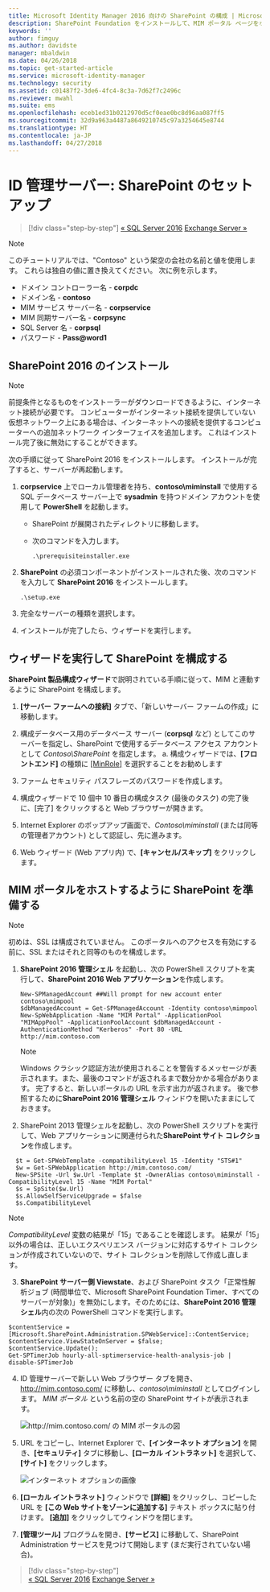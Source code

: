 ```yaml
---
title: Microsoft Identity Manager 2016 向けの SharePoint の構成 | Microsoft Docs
description: SharePoint Foundation をインストールして、MIM ポータル ページをホストできるように構成します。
keywords: ''
author: fimguy
ms.author: davidste
manager: mbaldwin
ms.date: 04/26/2018
ms.topic: get-started-article
ms.service: microsoft-identity-manager
ms.technology: security
ms.assetid: c01487f2-3de6-4fc4-8c3a-7d62f7c2496c
ms.reviewer: mwahl
ms.suite: ems
ms.openlocfilehash: eceb1ed31b0212970d5cf0eae0bc8d96aa087ff5
ms.sourcegitcommit: 32d9a963a4487a8649210745c97a3254645e8744
ms.translationtype: HT
ms.contentlocale: ja-JP
ms.lasthandoff: 04/27/2018
---
```

# <a name="set-up-an-identity-management-server-sharepoint"></a>ID 管理サーバー: SharePoint のセットアップ

>[!div class="step-by-step"]
[« SQL Server 2016](prepare-server-sql2016.md)
[Exchange Server »](prepare-server-exchange.md)

> [!NOTE]
> このチュートリアルでは、"Contoso" という架空の会社の名前と値を使用します。 これらは独自の値に置き換えてください。 次に例を示します。
> - ドメイン コントローラー名 - **corpdc**
> - ドメイン名 - **contoso**
> - MIM サービス サーバー名 - **corpservice**
> - MIM 同期サーバー名 - **corpsync**
> - SQL Server 名 - **corpsql**
> - パスワード - **Pass@word1**


## <a name="install-sharepoint-2016"></a>**SharePoint 2016** のインストール

> [!NOTE]
> 前提条件となるものをインストーラーがダウンロードできるように、インターネット接続が必要です。 コンピューターがインターネット接続を提供していない仮想ネットワーク上にある場合は、インターネットへの接続を提供するコンピューターへの追加ネットワーク インターフェイスを追加します。 これはインストール完了後に無効にすることができます。

次の手順に従って SharePoint 2016 をインストールします。 インストールが完了すると、サーバーが再起動します。 

1.  **corpservice** 上でローカル管理者を持ち、**contoso\miminstall** で使用する SQL データベース サーバー上で **sysadmin** を持つドメイン アカウントを使用して **PowerShell** を起動します。

    -   SharePoint が展開されたディレクトリに移動します。

    -   次のコマンドを入力します。

        ```
        .\prerequisiteinstaller.exe
        ```

2.  **SharePoint** の必須コンポーネントがインストールされた後、次のコマンドを入力して **SharePoint 2016** をインストールします。

    ```
    .\setup.exe
    ```

3.  完全なサーバーの種類を選択します。

4.  インストールが完了したら、ウィザードを実行します。

## <a name="run-the-wizard-to-configure-sharepoint"></a>ウィザードを実行して SharePoint を構成する

**SharePoint 製品構成ウィザード**で説明されている手順に従って、MIM と連動するように SharePoint を構成します。

1. **[サーバー ファームへの接続]** タブで、「新しいサーバー ファームの作成」に移動します。

2. 構成データベース用のデータベース サーバー (**corpsql** など) としてこのサーバーを指定し、SharePoint で使用するデータベース アクセス アカウントとして *Contoso\SharePoint* を指定します。
    a. 構成ウィザードでは、**[フロントエンド]** の種類に [[MinRole]](https://docs.microsoft.com/en-us/sharepoint/install/overview-of-minrole-server-roles-in-sharepoint-server-2016) を選択することをお勧めします
3. ファーム セキュリティ パスフレーズのパスワードを作成します。

4. 構成ウィザードで 10 個中 10 番目の構成タスク (最後のタスク) の完了後に、[完了] をクリックすると Web ブラウザーが開きます。

5. Internet Explorer のポップアップ画面で、*Contoso\miminstall* (または同等の管理者アカウント) として認証し、先に進みます。

6. Web ウィザード (Web アプリ内) で、**[キャンセル/スキップ]** をクリックします。


## <a name="prepare-sharepoint-to-host-the-mim-portal"></a>MIM ポータルをホストするように SharePoint を準備する

> [!NOTE]
> 初めは、SSL は構成されていません。 このポータルへのアクセスを有効にする前に、SSL またはそれと同等のものを構成します。

1. **SharePoint 2016 管理シェル** を起動し、次の PowerShell スクリプトを実行して、**SharePoint 2016 Web アプリケーション**を作成します。

    ```
    New-SPManagedAccount ##Will prompt for new account enter contoso\mimpool 
    $dbManagedAccount = Get-SPManagedAccount -Identity contoso\mimpool
    New-SpWebApplication -Name "MIM Portal" -ApplicationPool "MIMAppPool" -ApplicationPoolAccount $dbManagedAccount -AuthenticationMethod "Kerberos" -Port 80 -URL http://mim.contoso.com
    ```

    > [!NOTE]
    > Windows クラシック認証方法が使用されることを警告するメッセージが表示されます。また、最後のコマンドが返されるまで数分かかる場合があります。 完了すると、新しいポータルの URL を示す出力が返されます。 後で参照するために**SharePoint 2016 管理シェル** ウィンドウを開いたままにしておきます。

2. SharePoint 2013 管理シェルを起動し、次の PowerShell スクリプトを実行して、Web アプリケーションに関連付られた**SharePoint サイト コレクション**を作成します。

  ```
    $t = Get-SPWebTemplate -compatibilityLevel 15 -Identity "STS#1"
    $w = Get-SPWebApplication http://mim.contoso.com/
    New-SPSite -Url $w.Url -Template $t -OwnerAlias contoso\miminstall -CompatibilityLevel 15 -Name "MIM Portal"
    $s = SpSite($w.Url)
    $s.AllowSelfServiceUpgrade = $false
    $s.CompatibilityLevel
  ```

  > [!NOTE]
  > *CompatibilityLevel* 変数の結果が「15」であることを確認します。 結果が「15」以外の場合は、正しいエクスペリエンス バージョンに対応するサイト コレクションが作成されていないので、サイト コレクションを削除して作成し直します。

3. **SharePoint サーバー側 Viewstate**、および SharePoint タスク「正常性解析ジョブ (時間単位で、Microsoft SharePoint Foundation Timer、すべてのサーバーが対象)」を無効にします。そのためには、**SharePoint 2016 管理シェル**内の次の PowerShell コマンドを実行します。

  ```
  $contentService = [Microsoft.SharePoint.Administration.SPWebService]::ContentService;
  $contentService.ViewStateOnServer = $false;
  $contentService.Update();
  Get-SPTimerJob hourly-all-sptimerservice-health-analysis-job | disable-SPTimerJob
  ```

4. ID 管理サーバーで新しい Web ブラウザー タブを開き、http://mim.contoso.com/ に移動し、*contoso\miminstall* としてログインします。  *MIM ポータル* という名前の空の SharePoint サイトが表示されます。

    ![http://mim.contoso.com/ の MIM ポータルの図](media/MIM-DeploySP1.png)

5. URL をコピーし、Internet Explorer で、**[インターネット オプション]** を開き、**[セキュリティ]** タブに移動し、**[ローカル イントラネット]** を選択して、**[サイト]** をクリックします。

    ![インターネット オプションの画像](media/MIM-DeploySP2.png)

6. **[ローカル イントラネット]** ウィンドウで **[詳細]** をクリックし、コピーした URL を **[この Web サイトをゾーンに追加する]** テキスト ボックスに貼り付けます。 **[追加]** をクリックしてウィンドウを閉じます。

7. **[管理ツール]** プログラムを開き、**[サービス]** に移動して、SharePoint Administration サービスを見つけて開始します (まだ実行されていない場合)。

>[!div class="step-by-step"]  
[« SQL Server 2016](prepare-server-sql2016.md)
[Exchange Server »](prepare-server-exchange.md)
